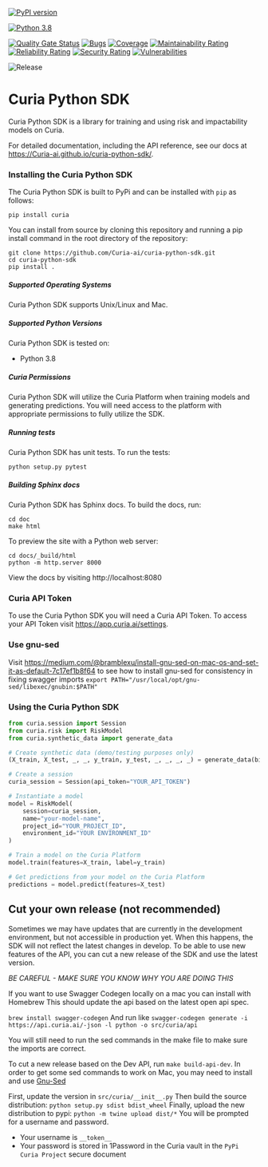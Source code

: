 [![PyPI version](https://badge.fury.io/py/curia.svg)](https://badge.fury.io/py/curia)

[![Python 3.8](https://img.shields.io/badge/python-3.8-blue.svg)](https://www.python.org/downloads/release/python-380/)

[![Quality Gate Status](https://sonarcloud.io/api/project_badges/measure?project=Curia-ai_curia-python-sdk&metric=alert_status&token=e6d33fff8f3c9375c06d3b3deba711b1891c0b0b)](https://sonarcloud.io/dashboard?id=Curia-ai_curia-python-sdk)
[![Bugs](https://sonarcloud.io/api/project_badges/measure?project=Curia-ai_curia-python-sdk&metric=bugs&token=e6d33fff8f3c9375c06d3b3deba711b1891c0b0b)](https://sonarcloud.io/dashboard?id=Curia-ai_curia-python-sdk)
[![Coverage](https://sonarcloud.io/api/project_badges/measure?project=Curia-ai_curia-python-sdk&metric=coverage&token=e6d33fff8f3c9375c06d3b3deba711b1891c0b0b)](https://sonarcloud.io/dashboard?id=Curia-ai_curia-python-sdk)
[![Maintainability Rating](https://sonarcloud.io/api/project_badges/measure?project=Curia-ai_curia-python-sdk&metric=sqale_rating&token=e6d33fff8f3c9375c06d3b3deba711b1891c0b0b)](https://sonarcloud.io/dashboard?id=Curia-ai_curia-python-sdk)
[![Reliability Rating](https://sonarcloud.io/api/project_badges/measure?project=Curia-ai_curia-python-sdk&metric=reliability_rating&token=e6d33fff8f3c9375c06d3b3deba711b1891c0b0b)](https://sonarcloud.io/dashboard?id=Curia-ai_curia-python-sdk)
[![Security Rating](https://sonarcloud.io/api/project_badges/measure?project=Curia-ai_curia-python-sdk&metric=security_rating&token=e6d33fff8f3c9375c06d3b3deba711b1891c0b0b)](https://sonarcloud.io/dashboard?id=Curia-ai_curia-python-sdk)
[![Vulnerabilities](https://sonarcloud.io/api/project_badges/measure?project=Curia-ai_curia-python-sdk&metric=vulnerabilities&token=e6d33fff8f3c9375c06d3b3deba711b1891c0b0b)](https://sonarcloud.io/dashboard?id=Curia-ai_curia-python-sdk)

![Release](https://github.com/Curia-ai/curia-python-sdk/workflows/Release%20Workflow/badge.svg)

# Curia Python SDK
Curia Python SDK is a library for training and using risk and impactability models on Curia.

For detailed documentation, including the API reference, see our docs at https://Curia-ai.github.io/curia-python-sdk/.

### Installing the Curia Python SDK
The Curia Python SDK is built to PyPi and can be installed with `pip` as follows: 
```
pip install curia
```

You can install from source by cloning this repository and running a pip install command in the root directory of the repository:
```
git clone https://github.com/Curia-ai/curia-python-sdk.git
cd curia-python-sdk
pip install .
```

##### Supported Operating Systems
Curia Python SDK supports Unix/Linux and Mac.

##### Supported Python Versions
Curia Python SDK is tested on:
- Python 3.8

##### Curia Permissions
Curia Python SDK will utilize the Curia Platform when training models and generating predictions. 
You will need access to the platform with appropriate permissions to fully utilize the SDK.

##### Running tests
Curia Python SDK has unit tests.
To run the tests:
```
python setup.py pytest
```

##### Building Sphinx docs
Curia Python SDK has Sphinx docs.
To build the docs, run:
```
cd doc
make html
```

To preview the site with a Python web server:
```
cd docs/_build/html
python -m http.server 8000
```
View the docs by visiting http://localhost:8080

### Curia API Token
To use the Curia Python SDK you will need a Curia API Token. To access your API Token visit https://app.curia.ai/settings.

### Use gnu-sed
Visit https://medium.com/@bramblexu/install-gnu-sed-on-mac-os-and-set-it-as-default-7c17ef1b8f64 to see how to install gnu-sed for consistency in fixing swagger imports
```export PATH="/usr/local/opt/gnu-sed/libexec/gnubin:$PATH"```

### Using the Curia Python SDK
```python
from curia.session import Session
from curia.risk import RiskModel
from curia.synthetic_data import generate_data

# Create synthetic data (demo/testing purposes only)
(X_train, X_test, _, _, y_train, y_test, _, _, _, _) = generate_data(binary_outcome=True)

# Create a session
curia_session = Session(api_token="YOUR_API_TOKEN")

# Instantiate a model
model = RiskModel(
    session=curia_session, 
    name="your-model-name",
    project_id="YOUR_PROJECT_ID",
    environment_id="YOUR ENVIRONMENT_ID"
)

# Train a model on the Curia Platform
model.train(features=X_train, label=y_train)

# Get predictions from your model on the Curia Platform
predictions = model.predict(features=X_test)
```

## Cut your own release (not recommended)
Sometimes we may have updates that are currently in the development environment, 
but not accessible in production yet.  When this happens, the SDK will not reflect
the latest changes in develop.  To be able to use new features of the API, you can
cut a new release of the SDK and use the latest version.  

*BE CAREFUL - MAKE SURE YOU KNOW WHY YOU ARE DOING THIS* 

If you want to use Swagger Codegen locally on a mac you can install with Homebrew
This should update the api based on the latest open api spec.

`brew install swagger-codegen`
And run like
`swagger-codegen generate -i https://api.curia.ai/-json -l python -o src/curia/api`

You will still need to run the sed commands in the make file to make sure the imports are correct.

To cut a new release based on the Dev API, run `make build-api-dev`.  In order 
to get some sed commands to work on Mac, you may need to install and use 
[Gnu-Sed](#use-gnu-sed)

First, update the version in `src/curia/__init__.py`
Then build the source distribution: `python setup.py sdist bdist_wheel`
Finally, upload the new distribution to pypi: `python -m twine upload dist/*`
You will be prompted for a username and password.  
- Your username is `__token__`
- Your password is stored in 1Password in the Curia vault in the `PyPi Curia Project` secure document
